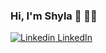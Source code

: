 ### Hi, I'm Shyla 👋 👩‍💻

[![Linkedin](https://i.stack.imgur.com/gVE0j.png) LinkedIn](https://www.linkedin.com/in/shyla-pathiyal/)
 



<!--
**spathiyal/spathiyal** is a ✨ _special_ ✨ repository because its `README.md` (this file) appears on your GitHub profile.

Here are some ideas to get you started:

- 🔭 I’m currently working on ...
- 🌱 I’m currently learning ...
- 👯 I’m looking to collaborate on ...
- 🤔 I’m looking for help with ...
- 💬 Ask me about ...
- 📫 How to reach me: ...
- 😄 Pronouns: ...
- ⚡ Fun fact: ...
-->
